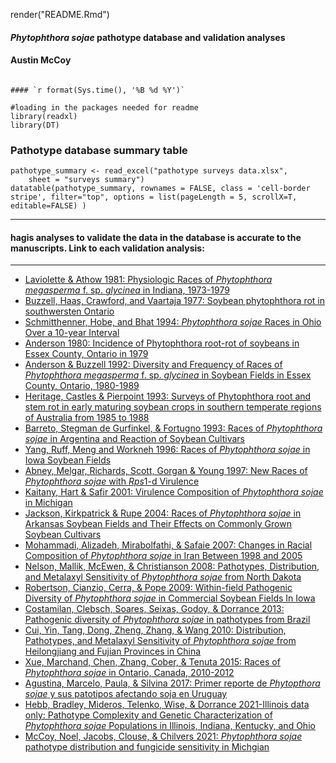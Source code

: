 render("README.Rmd")
#### *Phytophthora sojae* pathotype database and validation analyses
#### Austin McCoy
```

#### `r format(Sys.time(), '%B %d %Y')`

```

```{r, echo=FALSE}
#loading in the packages needed for readme
library(readxl)
library(DT)
```

### Pathotype database summary table
```{r, echo=FALSE}
pathotype_summary <- read_excel("pathotype surveys data.xlsx", 
    sheet = "surveys summary")
datatable(pathotype_summary, rownames = FALSE, class = 'cell-border stripe', filter="top", options = list(pageLength = 5, scrollX=T, editable=FALSE) )
```

****

#### hagis analyses to validate the data in the database is accurate to the manuscripts. Link to each validation analysis:

****

* [Laviolette & Athow 1981: Physiologic Races of *Phytophthora megasperma* f. sp. *glycinea* in Indiana, 1973-1979](./Laviolette-1981.html)
* [Buzzell, Haas, Crawford, and Vaartaja 1977: Soybean phytophthora rot in southwersten Ontario](./Buzzell-1977.html)
* [Schmitthenner, Hobe, and Bhat 1994: *Phytophthora sojae* Races in Ohio Over a 10-year Interval](./Schmitthenner-1994.html)
* [Anderson 1980: Incidence of Phytophthora root-rot of soybeans in Essex County, Ontario in 1979](./Anderson-1980.html)
* [Anderson & Buzzell 1992: Diversity and Frequency of Races of *Phytophthora megasperma* f. sp. *glycinea* in Soybean Fields in Essex County, Ontario, 1980-1989](./Anderson-1992.html)
* [Heritage, Castles & Pierpoint 1993: Surveys of Phytophthora root and stem rot in early maturing soybean crops in southern temperate regions of Australia from 1985 to 1988](./Heritage-1993.html)
* [Barreto, Stegman de Gurfinkel, & Fortugno 1993: Races of *Phytophthora sojae* in Argentina and Reaction of Soybean Cultivars](./Barreto-1995.html)
* [Yang, Ruff, Meng and Workneh 1996: Races of *Phytophthora sojae* in Iowa Soybean Fields](./Yang-and-Nelson-1996.html)
* [Abney, Melgar, Richards, Scott, Gorgan & Young 1997: New Races of *Phytophthora sojae* with *Rps*1-d Virulence](./Abney-1997.html)
* [Kaitany, Hart & Safir 2001: Virulence Composition of *Phytophthora sojae* in Michigan](./Kaitany-2001.html)
* [Jackson, Kirkpatrick & Rupe 2004: Races of *Phytophthora sojae* in Arkansas Soybean Fields and Their Effects on Commonly Grown Soybean Cultivars](./Jackson-2004.html)
* [Mohammadi, Alizadeh, Mirabolfathi, & Safaie 2007: Changes in Racial Composition of *Phytophthora sojae* in Iran Between 1998 and 2005](./Mohammadi-2007.html)
* [Nelson, Mallik, McEwen, & Christianson 2008: Pathotypes, Distribution, and Metalaxyl Sensitivity of *Phytophthora sojae* from North Dakota](./Nelson-2008.html)
* [Robertson, Cianzio, Cerra, & Pope 2009: Within-field Pathogenic Diversity of *Phytophthora sojae* in Commercial Soybean Fields In Iowa](./Robertson-2009.html)
* [Costamilan, Clebsch, Soares, Seixas, Godoy, & Dorrance 2013: Pathogenic diversity of *Phytophthora sojae* in pathotypes from Brazil](./Costamilan-2013.html)
* [Cui, Yin, Tang, Dong, Zheng, Zhang, & Wang 2010: Distribution, Pathotypes, and Metalaxyl Sensitivity of *Phytophthora sojae* from Heilongjiang and Fujian Provinces in China](./Cui-2010.html)
* [Xue, Marchand, Chen, Zhang, Cober, & Tenuta 2015: Races of *Phytophthora sojae* in Ontario, Canada, 2010-2012](./Xue-2015.html)
* [Agustina, Marcelo, Paula, & Silvina 2017: Primer reporte de *Phytopthora sojae* y sus patotipos afectando soja en Uruguay](./Agustina-2017.html)
* [Hebb, Bradley, Mideros, Telenko, Wise, & Dorrance 2021-Illinois data only: Pathotype Complexity and Genetic Characterization of *Phytophthora sojae* Populations in Illinois, Indiana, Kentucky, and Ohio](./Hebb-2021-Illinois-only.html)
* [McCoy, Noel, Jacobs, Clouse, & Chilvers 2021: *Phytophthora sojae* pathotype distribution and fungicide sensitivity in Michgian](./McCoy-2021.html)






